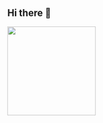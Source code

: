 ## Hi there 👋
<a href="https://github.com/Kiliken">
  <img height=200 align="center" src="https://github-readme-stats.vercel.app/api?username=Kiliken&rank_icon=github&theme=dark&show_icons=true" />
</a>
<!--
**Kiliken/Kiliken** is a ✨ _special_ ✨ repository because its `README.md` (this file) appears on your GitHub profile.

Here are some ideas to get you started:

- 🔭 I’m currently working on ...
- 🌱 I’m currently learning ...
- 👯 I’m looking to collaborate on ...
- 🤔 I’m looking for help with ...
- 💬 Ask me about ...
- 📫 How to reach me: ...
- 😄 Pronouns: ...
- ⚡ Fun fact: ...
-->

